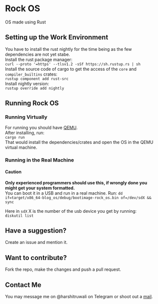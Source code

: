 # Rock OS

OS made using Rust

## Setting up the Work Environment

You have to install the rust nightly for the time being as the few dependencies are not yet stabe.<br>
Install the rust package manager: <br>
`curl --proto '=https' --tlsv1.2 -sSf https://sh.rustup.rs | sh`
<br>
Install the source code of cargo to get the access of the `core` and `compiler_builtins` crates: <br>
`rustup component add rust-src` 
<br>
Install nightly version: <br>
`rustup override add nightly`

## Running Rock OS

### Running Virtually

For running you should have [QEMU](https://www.qemu.org/). <br>
After installing, run: <br>
`cargo run`<br>
That would install the dependencies/crates and open the OS in the QEMU virtual machine.

### Running in the Real Machine 

#### Caution 

**Only experienced programmers should use this, if wrongly done you might get your system formatted.**<br>
You can boot it in a USB and run in a real machine.
Run:
`dd if=target/x86_64-blog_os/debug/bootimage-rock_os.bin of=/dev/sdX && sync` <br>

Here in `sdX` X is the number of the usb device you get by running: <br>
`diskutil list` 

## Have a suggestion?
Create an issue and mention it. 

## Want to contribute?
Fork the repo, make the changes and push a pull request. 

## Contact Me
You may message me on @harshitruwali on Telegram or shoot out a [mail](https://mail.google.com/mail/?view=cm&fs=1&to=ruwaliharshit@gmail.com).
